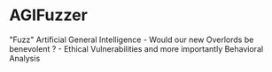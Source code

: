 # AGIFuzzer
"Fuzz" Artificial General Intelligence - Would our new Overlords be benevolent ? - Ethical Vulnerabilities and more importantly Behavioral Analysis
